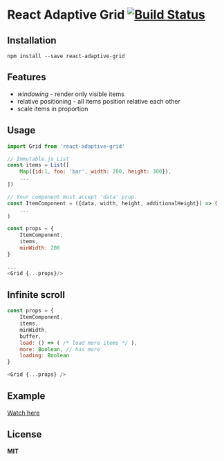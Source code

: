 # React Adaptive Grid [![Build Status](https://travis-ci.org/babotech/react-adaptive-grid.svg?branch=master)](https://travis-ci.org/babotech/react-adaptive-grid)

## Installation

```
npm install --save react-adaptive-grid
```

## Features

*  *windowing* - render only visible items
*  relative positioning - all items position relative each other
*  scale items in proportion

## Usage
```javascript
import Grid from 'react-adaptive-grid'

// Immutable.js List
const items = List([
    Map({id:1, foo: 'bar', width: 200, height: 300}),
    ...
])

// Your component must accept 'data' prop.
const ItemComponent = ({data, width, height, additionalHeight}) => (
    ...
)

const props = {
    ItemComponent,
    items,
    minWidth: 200
}

...
<Grid {...props}/>
```

## Infinite scroll

```javascript
const props = {
    ItemComponent,
    items,
    minWidth,
    buffer,
    load: () => ( /* load more items */ ),
    more: Boolean, // has more
    loading: Boolean
}

<Grid {...props} />
```

## Example

[Watch here](http://babotech.github.io/react-adaptive-grid/)

## License

**MIT**
